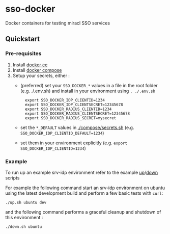 # sso-docker
Docker containers for testing miracl SSO services

## Quickstart

### Pre-requisites

1. Install [docker ce](https://docs.docker.com/install/)
1. Install [docker compose](https://docs.docker.com/compose/install/)
1. Setup your secrets, either :
    * (preferred) set your `SSO_DOCKER_*` values in a file in the root folder (e.g. ./.env.sh) and install in your environment using `. ./.env.sh`

            export SSO_DOCKER_IDP_CLIENTID=1234
            export SSO_DOCKER_IDP_CLIENTSECRET=12345678
            export SSO_DOCKER_RADIUS_CLIENTID=1234
            export SSO_DOCKER_RADIUS_CLIENTSECRET=12345678
            export SSO_DOCKER_RADIUS_SECRET=mysecret

    * set the `*_DEFAULT` values in [./compose/secrets.sh](./compose/secrets.sh) (e.g. `SSO_DOCKER_IDP_CLIENTID_DEFAULT=1234`)
    * set them in your environment explicitly (e.g. `export SSO_DOCKER_IDP_CLIENTID=1234`)

### Example
To run up an example srv-idp environment refer to the example [up](./up.sh)/[down](./down.sh) scripts

For example the following command start an srv-idp environment on ubuntu using the latest development build and perform a few basic tests with `curl`:
```
./up.sh ubuntu dev
```

and the following command performs a graceful cleanup and shutdown of this environment :
```
./down.sh ubuntu
```
